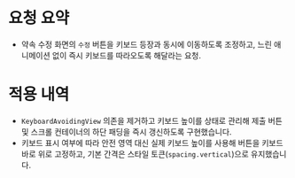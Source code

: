 # 요청 요약
- 약속 수정 화면의 `수정` 버튼을 키보드 등장과 동시에 이동하도록 조정하고, 느린 애니메이션 없이 즉시 키보드를 따라오도록 해달라는 요청.

# 적용 내역
- `KeyboardAvoidingView` 의존을 제거하고 키보드 높이를 상태로 관리해 제출 버튼 및 스크롤 컨테이너의 하단 패딩을 즉시 갱신하도록 구현했습니다.
- 키보드 표시 여부에 따라 안전 영역 대신 실제 키보드 높이를 사용해 버튼을 키보드 바로 위로 고정하고, 기본 간격은 스타일 토큰(`spacing.vertical`)으로 유지했습니다.
